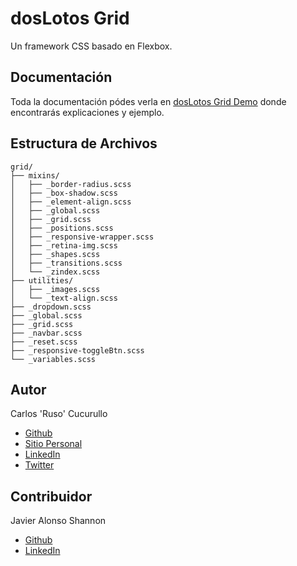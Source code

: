 # dosLotos Grid

Un framework CSS basado en Flexbox.

## Documentación

Toda la documentación pódes verla en [dosLotos Grid Demo](http://www.google.com) donde encontrarás explicaciones y ejemplo.

## Estructura de Archivos

```
grid/
├── mixins/
│   ├── _border-radius.scss
│   ├── _box-shadow.scss
│   ├── _element-align.scss
│   ├── _global.scss
│   ├── _grid.scss
│   ├── _positions.scss
│   ├── _responsive-wrapper.scss
│   ├── _retina-img.scss
│   ├── _shapes.scss
│   ├── _transitions.scss
│   └── _zindex.scss
├── utilities/
│   ├── _images.scss
│   └── _text-align.scss
├── _dropdown.scss
├── _global.scss
├── _grid.scss
├── _navbar.scss
├── _reset.scss
├── _responsive-toggleBtn.scss
└── _variables.scss
```

## Autor

Carlos 'Ruso' Cucurullo

* [Github](https://github.com/ccucurullo)
* [Sitio Personal](http://www.doslotos.com/)
* [LinkedIn](https://www.linkedin.com/in/rusocucu/)
* [Twitter](https://twitter.com/RusoDev)

## Contribuidor

Javier Alonso Shannon

* [Github](https://github.com/javialon26)
* [LinkedIn](https://www.linkedin.com/in/javieralonsoshannon/)

